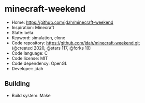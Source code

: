 # minecraft-weekend

- Home: https://github.com/jdah/minecraft-weekend
- Inspiration: Minecraft
- State: beta
- Keyword: simulation, clone
- Code repository: https://github.com/jdah/minecraft-weekend.git (@created 2020, @stars 117, @forks 10)
- Code language: C
- Code license: MIT
- Code dependency: OpenGL
- Developer: jdah

## Building

- Build system: Make
